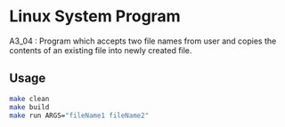 # Linux System Program
A3_04 : Program which accepts two file names from user and copies the contents of an existing file into newly created file.

## Usage
```bash
make clean
make build
make run ARGS="fileName1 fileName2"
```
